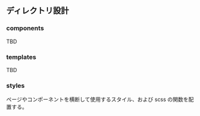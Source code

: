 ## ディレクトリ設計

### components

TBD

### templates

TBD

### styles

ページやコンポーネントを横断して使用するスタイル、および scss の関数を配置する。
